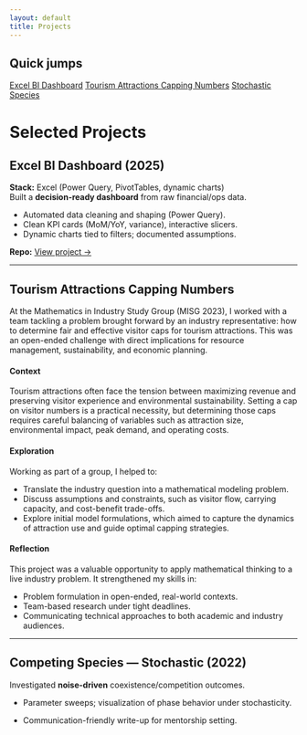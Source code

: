 ```yaml
---
layout: default
title: Projects
---
```


<div class="page-shell">
  <aside class="sidebar">
    <h2>Quick jumps</h2>
    <a href="#excel-bi-dashboard-2025">Excel BI Dashboard</a>
    <a href="#tourism-attractions-capping-numbers">Tourism Attractions Capping Numbers</a>
    <a href="#competing-species-stochastic-2022">Stochastic Species</a>
  </aside>

  <div class="content" markdown="1">

# Selected Projects

## Excel BI Dashboard (2025)
**Stack:** Excel (Power Query, PivotTables, dynamic charts)  
Built a **decision-ready dashboard** from raw financial/ops data.

- Automated data cleaning and shaping (Power Query).
- Clean KPI cards (MoM/YoY, variance), interactive slicers.
- Dynamic charts tied to filters; documented assumptions.

**Repo:** [View project →](https://github.com/SARAH-GAKII/Excel-Business-Intelligence-Dashboard-From-Raw-Data-to-Insight.)

---


## Tourism Attractions Capping Numbers  

At the Mathematics in Industry Study Group (MISG 2023), I worked with a team tackling a problem brought forward by an industry representative: how to determine fair and effective visitor caps for tourism attractions. This was an open-ended challenge with direct implications for resource management, sustainability, and economic planning.  

#### Context  
Tourism attractions often face the tension between maximizing revenue and preserving visitor experience and environmental sustainability. Setting a cap on visitor numbers is a practical necessity, but determining those caps requires careful balancing of variables such as attraction size, environmental impact, peak demand, and operating costs.  

#### Exploration  
Working as part of a group, I helped to:  
- Translate the industry question into a mathematical modeling problem.  
- Discuss assumptions and constraints, such as visitor flow, carrying capacity, and cost-benefit trade-offs.  
- Explore initial model formulations, which aimed to capture the dynamics of attraction use and guide optimal capping strategies.  

#### Reflection  
This project was a valuable opportunity to apply mathematical thinking to a live industry problem. It strengthened my skills in:  
- Problem formulation in open-ended, real-world contexts.  
- Team-based research under tight deadlines.  
- Communicating technical approaches to both academic and industry audiences.


---

## Competing Species — Stochastic (2022)
Investigated **noise-driven** coexistence/competition outcomes.

- Parameter sweeps; visualization of phase behavior under stochasticity.
- Communication-friendly write-up for mentorship setting.

  </div>
</div>
